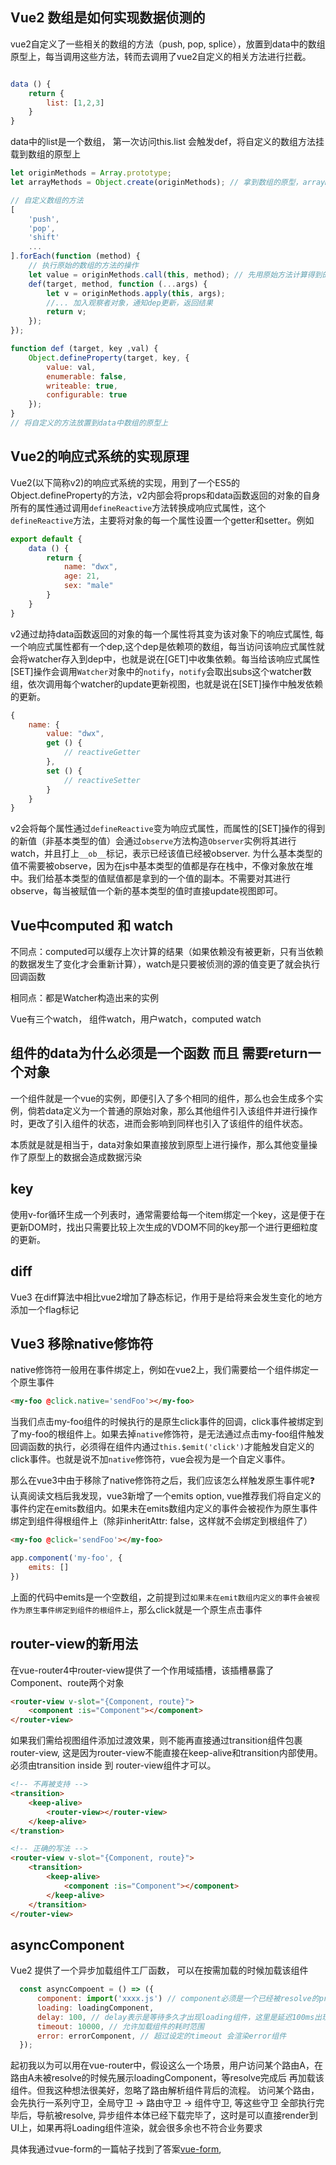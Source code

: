  ## Vue2 数组是如何实现数据侦测的

 vue2自定义了一些相关的数组的方法（push, pop, splice），放置到data中的数组原型上，每当调用这些方法，转而去调用了vue2自定义的相关方法进行拦截。

```js

data () {
    return {
        list: [1,2,3]
    }
}
```

data中的list是一个数组， 第一次访问this.list 会触发def，将自定义的数组方法挂载到数组的原型上

```js
let originMethods = Array.prototype;
let arrayMethods = Object.create(originMethods); // 拿到数组的原型，arrayMethods 这个空对象的原型指向数组的原型, arrayMethods是需要挂载到data中的数组的原型上

// 自定义数组的方法
[
    'push',
    'pop',
    'shift'
    ...
].forEach(function (method) {
    // 执行原始的数组的方法的操作
    let value = originMethods.call(this, method); // 先用原始方法计算得到的值
    def(target, method, function (...args) { 
        let v = originMethods.apply(this, args);
        //... 加入观察者对象，通知dep更新，返回结果
        return v;
    });
});

function def (target, key ,val) {
    Object.defineProperty(target, key, {
        value: val,
        enumerable: false,
        writeable: true,
        configurable: true
    });
}
// 将自定义的方法放置到data中数组的原型上
```

##  Vue2的响应式系统的实现原理

Vue2(以下简称v2)的响应式系统的实现，用到了一个ES5的Object.defineProperty的方法，v2内部会将props和data函数返回的对象的自身所有的属性通过调用`defineReactive`方法转换成响应式属性，这个`defineReactive`方法，主要将对象的每一个属性设置一个getter和setter。例如

```js
export default {
    data () {
        return {
            name: "dwx",
            age: 21,
            sex: "male"
        }
    }
}
```
v2通过劫持data函数返回的对象的每一个属性将其变为该对象下的响应式属性, 每一个响应式属性都有一个dep,这个dep是依赖项的数组，每当访问该响应式属性就会将watcher存入到dep中，也就是说在[GET]中收集依赖。每当给该响应式属性[SET]操作会调用`Watcher`对象中的`notify`，`notify`会取出subs这个watcher数组，依次调用每个watcher的update更新视图，也就是说在[SET]操作中触发依赖的更新。

```js
{
    name: {
        value: "dwx",
        get () {
            // reactiveGetter
        },  
        set () {
            // reactiveSetter
        }
    }
}
```
v2会将每个属性通过`defineReactive`变为响应式属性，而属性的[SET]操作的得到的新值（非基本类型的值）会通过`observe`方法构造`Observer`实例将其进行watch，并且打上``__ob__``标记，表示已经该值已经被observer. 为什么基本类型的值不需要被observe，因为在js中基本类型的值都是存在栈中，不像对象放在堆中。我们给基本类型的值赋值都是拿到的一个值的副本。不需要对其进行observe，每当被赋值一个新的基本类型的值时直接update视图即可。


## Vue中computed 和 watch

不同点：computed可以缓存上次计算的结果（如果依赖没有被更新，只有当依赖的数据发生了变化才会重新计算），watch是只要被侦测的源的值变更了就会执行回调函数

相同点：都是Watcher构造出来的实例

Vue有三个watch， 组件watch，用户watch，computed watch

## 组件的data为什么必须是一个函数 而且 需要return一个对象

一个组件就是一个vue的实例，即便引入了多个相同的组件，那么也会生成多个实例，倘若data定义为一个普通的原始对象，那么其他组件引入该组件并进行操作时，更改了引入组件的状态，进而会影响到同样也引入了该组件的组件状态。

本质就是就是相当于，data对象如果直接放到原型上进行操作，那么其他变量操作了原型上的数据会造成数据污染

## key

使用v-for循环生成一个列表时，通常需要给每一个item绑定一个key，这是便于在更新DOM时，找出只需要比较上次生成的VDOM不同的key那一个进行更细粒度的更新。


## diff

Vue3 在diff算法中相比vue2增加了静态标记，作用于是给将来会发生变化的地方添加一个flag标记


## Vue3 移除native修饰符


native修饰符一般用在事件绑定上，例如在vue2上，我们需要给一个组件绑定一个原生事件

```html
<my-foo @click.native='sendFoo'></my-foo>
````

当我们点击my-foo组件的时候执行的是原生click事件的回调，click事件被绑定到了my-foo的根组件上。如果去掉`native`修饰符，是无法通过点击my-foo组件触发回调函数的执行，必须得在组件内通过`this.$emit('click')`才能触发自定义的click事件。也就是说不加`native`修饰符，vue会视为是一个自定义事件。

那么在vue3中由于移除了native修饰符之后，我们应该怎么样触发原生事件呢❓ 认真阅读文档后我发现，vue3新增了一个emits option, vue推荐我们将自定义的事件约定在emits数组内。如果未在emits数组内定义的事件会被视作为原生事件绑定到组件得根组件上（除非inheritAttr: false，这样就不会绑定到根组件了）

```html {1}
<my-foo @click='sendFoo'></my-foo>
````

```js
app.component('my-foo', {
    emits: []
})
````
上面的代码中emits是一个空数组，之前提到过`如果未在emit数组内定义的事件会被视作为原生事件绑定到组件的根组件上`，那么click就是一个原生点击事件


## router-view的新用法

在vue-router4中router-view提供了一个作用域插槽，该插槽暴露了Component、route两个对象

```html
<router-view v-slot="{Component, route}">
    <component :is="Component"></component>
</router-view>
```
如果我们需给视图组件添加过渡效果，则不能再直接通过transition组件包裹router-view, 这是因为router-view不能直接在keep-alive和transition内部使用。 必须由transition inside 到 router-view组件才可以。

```html
<!-- 不再被支持 -->
<transition>
    <keep-alive>
        <router-view></router-view>
    </keep-alive>
</transtion>
````

```html
<!-- 正确的写法 -->
<router-view v-slot="{Component, route}">
    <transition>
        <keep-alive>
            <component :is="Component"></component>
        </keep-alive>
    </transition>
</router-view>
```

## asyncComponent

Vue2 提供了一个异步加载组件工厂函数， 可以在按需加载的时候加载该组件

```js
  const asyncCompoent = () => ({
      component: import('xxxx.js') // component必须是一个已经被resolve的promise
      loading: loadingComponent,
      delay: 100, // delay表示是等待多久才出现loading组件，这里是延迟100ms出现loading
      timeout: 10000, // 允许加载组件的耗时范围
      error: errorComponent, // 超过设定的timeout 会渲染error组件
  });
```
起初我以为可以用在vue-router中，假设这么一个场景，用户访问某个路由A，在路由A未被resolve的时候先展示loadingComponent，等resolve完成后
再加载该组件。但我这种想法很美好，忽略了路由解析组件背后的流程。 访问某个路由，会先执行一系列守卫，全局守卫 -> 路由守卫 -> 组件守卫, 等这些守卫
全部执行完毕后，导航被resolve, 异步组件本体已经下载完毕了，这时是可以直接render到UI上，如果再将Loading组件渲染，就会很多余也不符合业务要求

具体我通过vue-form的一篇帖子找到了答案[vue-form](https://forum.vuejs.org/t/topic/95387/10),